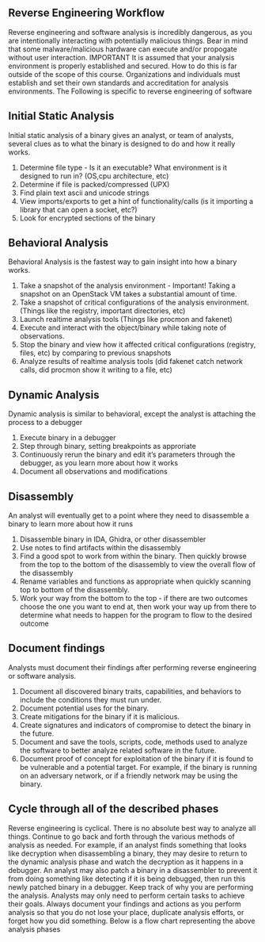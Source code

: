 ## Reverse Engineering Workflow
Reverse engineering and software analysis is incredibly dangerous, as you
are intentionally interacting with potentially malicious things.
Bear in mind that some malware/malicious hardware can execute and/or
propogate without user interaction.
IMPORTANT
It is assumed that your analysis environment is properly established and
secured.
How to do this is far outside of the scope of this course.
Organizations and individuals must establish and set their own standards
and accreditation for analysis environments.
The Following is specific to reverse engineering of software


## Initial Static Analysis
Initial static analysis of a binary gives an analyst, or team of analysts, several clues as to what the
binary is designed to do and how it really works.
1. Determine file type - Is it an executable? What environment is it designed to run in? (OS,cpu
architecture, etc)
2. Determine if file is packed/compressed (UPX)
3. Find plain text ascii and unicode strings
4. View imports/exports to get a hint of functionality/calls (is it importing a library that can open a
socket, etc?)
5. Look for encrypted sections of the binary

## Behavioral Analysis
Behavioral Analysis is the fastest way to gain insight into how a binary works.
1. Take a snapshot of the analysis environment - Important! Taking a snapshot on an OpenStack
VM takes a substantial amount of time.
2. Take a snapshot of critical configurations of the analysis environment. (Things like the registry,
important directories, etc)
3. Launch realtime analysis tools (Things like procmon and fakenet)
4. Execute and interact with the object/binary while taking note of observations.
5. Stop the binary and view how it affected critical configurations (registry, files, etc) by
comparing to previous snapshots
6. Analyze results of realtime analysis tools (did fakenet catch network calls, did procmon show it
writing to a file, etc)


## Dynamic Analysis
Dynamic analysis is similar to behavioral, except the analyst is attaching the process to a debugger
1. Execute binary in a debugger
2. Step through binary, setting breakpoints as approriate
3. Continuously rerun the binary and edit it’s parameters through the debugger, as you learn
more about how it works
4. Document all observations and modifications


## Disassembly
An analyst will eventually get to a point where they need to disassemble a binary to learn more
about how it runs
1. Disassemble binary in IDA, Ghidra, or other disassembler
2. Use notes to find artifacts within the disassembly
3. Find a good spot to work from within the binary. Then quickly browse from the top to the
bottom of the disassembly to view the overall flow of the disassembly
4. Rename variables and functions as appropriate when quickly scanning top to bottom of the
disassembly.
5. Work your way from the bottom to the top - if there are two outcomes choose the one you want
to end at, then work your way up from there to determine what needs to happen for the
program to flow to the desired outcome


## Document findings
Analysts must document their findings after performing reverse engineering or software analysis.
1. Document all discovered binary traits, capabilities, and behaviors to include the conditions they
must run under.
2. Document potential uses for the binary.
3. Create mitigations for the binary if it is malicious.
4. Create signatures and indicators of compromise to detect the binary in the future.
5. Document and save the tools, scripts, code, methods used to analyze the software to better
analyze related software in the future.
6. Document proof of concept for exploitation of the binary if it is found to be vulnerable and a
potential target. For example, if the binary is running on an adversary network, or if a friendly
network may be using the binary.



## Cycle through all of the described phases
Reverse engineering is cyclical. There is no absolute best way to analyze all things. Continue to go
back and forth through the various methods of analysis as needed.
For example, if an analyst finds something that looks like decryption when disassembling a binary,
they may desire to return to the dynamic analysis phase and watch the decryption as it happens in
a debugger.
An analyst may also patch a binary in a disassembler to prevent it from doing something like
detecting if it is being debugged, then run this newly patched binary in a debugger.
Keep track of why you are performing the analysis. Analysts may only need to perform certain
tasks to achieve their goals.
Always document your findings and actions as you perform analysis so that you do not lose your
place, duplicate analysis efforts, or forget how you did something.
Below is a flow chart representing the above analysis phases













